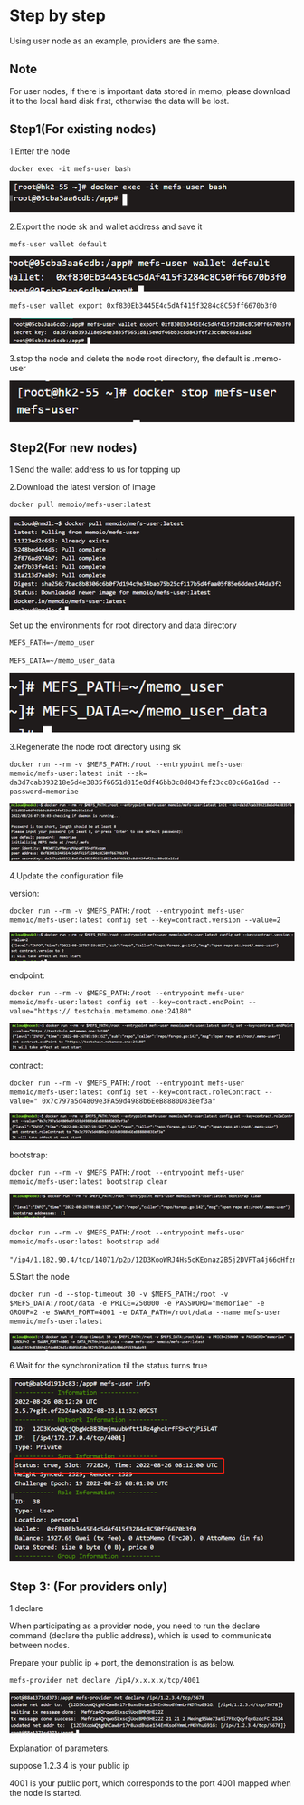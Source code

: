 # Step by step

Using user node as an example, providers are the same. 

## Note

For user nodes, if there is important data stored in memo, please download it to the local hard disk first, otherwise the data will be lost.

## Step1(For existing nodes)

1.Enter the node

```shell
docker exec -it mefs-user bash
```

​![1](./to2.5-1.png)

2.Export the node sk and wallet address and save it

```shell
mefs-user wallet default
```

​![2](./to2.5-2.png)

```shell
mefs-user wallet export 0xf830Eb3445E4c5dAf415f3284c8C50ff6670b3f0
```

​![3](./to2.5-3.png)

3.stop the node and delete the node root directory, the default is .memo-user

​![4](./to2.5-4.png)

## Step2(For new nodes)

1.Send the wallet address to us for topping up

2.Download the latest version of image

```shell
docker pull memoio/mefs-user:latest
```

​![5](./to2.5-5.png)

Set up the environments for root directory and data directory

```shell
MEFS_PATH=~/memo_user

MEFS_DATA=~/memo_user_data
```

![6](./to2.5-6.png)

3.Regenerate the node root directory using sk

```shell
docker run --rm -v $MEFS_PATH:/root --entrypoint mefs-user memoio/mefs-user:latest init --sk= da3d7cab393218e5d4e3835f6651d815e0df46bb3c8d843fef23cc80c66a16ad --password=memoriae
```

​![7](./to2.5-7.png)

4.Update the configuration file

version:

```shell
docker run --rm -v $MEFS_PATH:/root --entrypoint mefs-user memoio/mefs-user:latest config set --key=contract.version --value=2
```

​![8](./to2.5-8.png)

endpoint:

```shell
docker run --rm -v $MEFS_PATH:/root --entrypoint mefs-user memoio/mefs-user:latest config set --key=contract.endPoint --value="https:// testchain.metamemo.one:24180"
```

​![9](./to2.5-9.png)

contract:

```shell
docker run --rm -v $MEFS_PATH:/root --entrypoint mefs-user memoio/mefs-user:latest config set --key=contract.roleContract --value=" 0x7c797a5d4809e3FA59d4988b6EeB8880D83Eef3a"
```

​![10](./to2.5-10.png)

bootstrap:

```shell
docker run --rm -v $MEFS_PATH:/root --entrypoint mefs-user memoio/mefs-user:latest bootstrap clear
```

![11](./to2.5-11.png)

```shell
docker run --rm -v $MEFS_PATH:/root --entrypoint mefs-user memoio/mefs-user:latest bootstrap add

"/ip4/1.182.90.4/tcp/14071/p2p/12D3KooWRJ4Hs5oKEonaz2B5j2DVFTa4j66oHfzndVLCmYhkWY2w"
```

5.Start the node

```shell
docker run -d --stop-timeout 30 -v $MEFS_PATH:/root -v $MEFS_DATA:/root/data -e PRICE=250000 -e PASSWORD="memoriae" -e GROUP=2 -e SWARM_PORT=4001 -e DATA_PATH=/root/data --name mefs-user memoio/mefs-user:latest
```

![12](./to2.5-12.png)

6.Wait for the synchronization til the status turns true

![13](./to2.5-13.png)

## Step 3: (For providers only)

1.declare

When participating as a provider node, you need to run the declare command (declare the public address), which is used to communicate between nodes.

Prepare your public ip + port, the demonstration is as below.

```shell
mefs-provider net declare /ip4/x.x.x.x/tcp/4001
```

![14](./to2.5-14.png)

Explanation of parameters.

suppose 1.2.3.4 is your public ip

4001 is your public port, which corresponds to the port 4001 mapped when the node is started.
